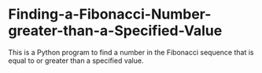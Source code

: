 # Finding-a-Fibonacci-Number-greater-than-a-Specified-Value

This is a Python program to find a number in the Fibonacci sequence that is equal to or greater than a specified value.
